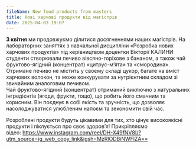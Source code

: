 ```yaml
---
fileName: New food products from masters
title: Нові харчові продукти від магістрів
date: 2025-04-03 19:07
---
```

**3 квітня** ми продовжуємо ділитися досягненнями наших магістрів. На лабораторних заняттях з навчальної дисципліни «Розробка нових харчових продуктів» під керівництвом доцентки Вікторії КАЛИНИ студенти створювали печиво вівсяно-горіхове з бананом, а також чай фруктово-ягідний (концентрат) «цитрус-м’ята» та «смородина».\
Отримане печиво не містить у своєму складі цукор, багате на вміст харчових волокон, та може конкурувати за нутрієнтним складом зі звичайним аналоговим печивом.\
Чай фруктово-ягідний (концентрат) отриманий виключно з натуральних інгредієнтів (ягоди, фрукти, тощо), що робить його смачним та корисним. Він поєднує в собі якість та зручність, що дозволяє насолоджуватися улюбленим напоєм та зекономити свій час.

Розроблені продукти будуть цікавими для тих, хто цінує високоякісні продукти і піклується про своє здоров’я! Прикріпляємо відео: <https://www.instagram.com/reel/DH-X49fNV8I/?utm_source=ig_web_copy_link&igsh=MzRlODBiNWFlZA==>
